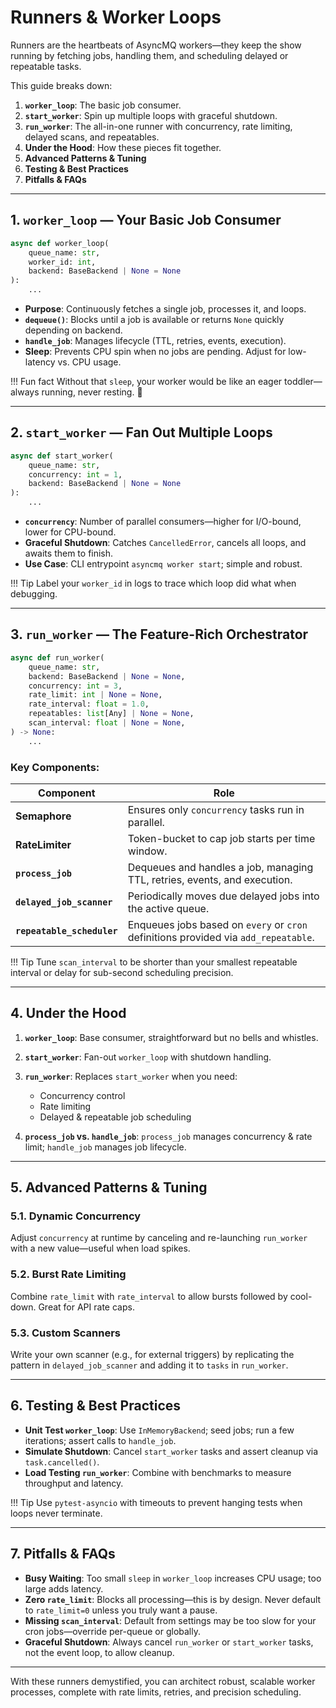 # Runners & Worker Loops

Runners are the heartbeats of AsyncMQ workers—they keep the show running by fetching jobs, handling them, and scheduling
delayed or repeatable tasks. 

This guide breaks down:

1. **`worker_loop`**: The basic job consumer.
2. **`start_worker`**: Spin up multiple loops with graceful shutdown.
3. **`run_worker`**: The all-in-one runner with concurrency, rate limiting, delayed scans, and repeatables.
4. **Under the Hood**: How these pieces fit together.
5. **Advanced Patterns & Tuning**
6. **Testing & Best Practices**
7. **Pitfalls & FAQs**

---

## 1. `worker_loop` — Your Basic Job Consumer

```python
async def worker_loop(
    queue_name: str,
    worker_id: int,
    backend: BaseBackend | None = None
):
    ...
```

* **Purpose**: Continuously fetches a single job, processes it, and loops.
* **`dequeue()`**: Blocks until a job is available or returns `None` quickly depending on backend.
* **`handle_job`**: Manages lifecycle (TTL, retries, events, execution).
* **Sleep**: Prevents CPU spin when no jobs are pending. Adjust for low-latency vs. CPU usage.

!!! Fun fact
    Without that `sleep`, your worker would be like an eager toddler—always running, never resting. 🛌

---

## 2. `start_worker` — Fan Out Multiple Loops

```python
async def start_worker(
    queue_name: str,
    concurrency: int = 1,
    backend: BaseBackend | None = None
):
    ...
```

* **`concurrency`**: Number of parallel consumers—higher for I/O-bound, lower for CPU-bound.
* **Graceful Shutdown**: Catches `CancelledError`, cancels all loops, and awaits them to finish.
* **Use Case**: CLI entrypoint `asyncmq worker start`; simple and robust.

!!! Tip
    Label your `worker_id` in logs to trace which loop did what when debugging.

---

## 3. `run_worker` — The Feature-Rich Orchestrator

```python
async def run_worker(
    queue_name: str,
    backend: BaseBackend | None = None,
    concurrency: int = 3,
    rate_limit: int | None = None,
    rate_interval: float = 1.0,
    repeatables: list[Any] | None = None,
    scan_interval: float | None = None,
) -> None:
    ...
```

### Key Components:

| Component                  | Role                                                                                |
| -------------------------- | ----------------------------------------------------------------------------------- |
| **Semaphore**              | Ensures only `concurrency` tasks run in parallel.                                   |
| **RateLimiter**            | Token-bucket to cap job starts per time window.                                     |
| **`process_job`**          | Dequeues and handles a job, managing TTL, retries, events, and execution.           |
| **`delayed_job_scanner`**  | Periodically moves due delayed jobs into the active queue.                          |
| **`repeatable_scheduler`** | Enqueues jobs based on `every` or `cron` definitions provided via `add_repeatable`. |

!!! Tip
    Tune `scan_interval` to be shorter than your smallest repeatable interval or delay for sub-second scheduling precision.

---

## 4. Under the Hood

1. **`worker_loop`**: Base consumer, straightforward but no bells and whistles.
2. **`start_worker`**: Fan-out `worker_loop` with shutdown handling.
3. **`run_worker`**: Replaces `start_worker` when you need:

   * Concurrency control
   * Rate limiting
   * Delayed & repeatable job scheduling
4. **`process_job` vs. `handle_job`**: `process_job` manages concurrency & rate limit; `handle_job` manages job lifecycle.

---

## 5. Advanced Patterns & Tuning

### 5.1. Dynamic Concurrency

Adjust `concurrency` at runtime by canceling and re-launching `run_worker` with a new value—useful when load spikes.

### 5.2. Burst Rate Limiting

Combine `rate_limit` with `rate_interval` to allow bursts followed by cool-down. Great for API rate caps.

### 5.3. Custom Scanners

Write your own scanner (e.g., for external triggers) by replicating the pattern in `delayed_job_scanner` and adding it to `tasks` in `run_worker`.

---

## 6. Testing & Best Practices

* **Unit Test `worker_loop`**: Use `InMemoryBackend`; seed jobs; run a few iterations; assert calls to `handle_job`.
* **Simulate Shutdown**: Cancel `start_worker` tasks and assert cleanup via `task.cancelled()`.
* **Load Testing `run_worker`**: Combine with benchmarks to measure throughput and latency.

!!! Tip
    Use `pytest-asyncio` with timeouts to prevent hanging tests when loops never terminate.

---

## 7. Pitfalls & FAQs

* **Busy Waiting**: Too small `sleep` in `worker_loop` increases CPU usage; too large adds latency.
* **Zero `rate_limit`**: Blocks all processing—this is by design. Never default to `rate_limit=0` unless you truly want a pause.
* **Missing `scan_interval`**: Default from settings may be too slow for your cron jobs—override per-queue or globally.
* **Graceful Shutdown**: Always cancel `run_worker` or `start_worker` tasks, not the event loop, to allow cleanup.

---

With these runners demystified, you can architect robust, scalable worker processes, complete with rate limits, retries, and precision scheduling.
